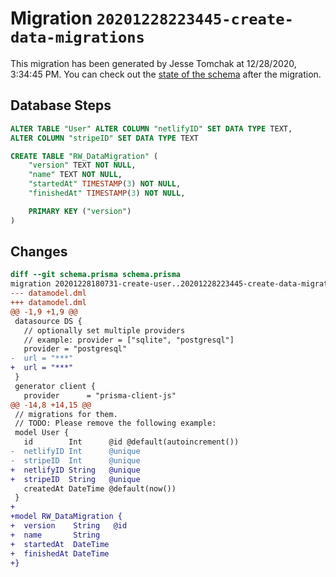 # Migration `20201228223445-create-data-migrations`

This migration has been generated by Jesse Tomchak at 12/28/2020, 3:34:45 PM.
You can check out the [state of the schema](./schema.prisma) after the migration.

## Database Steps

```sql
ALTER TABLE "User" ALTER COLUMN "netlifyID" SET DATA TYPE TEXT,
ALTER COLUMN "stripeID" SET DATA TYPE TEXT

CREATE TABLE "RW_DataMigration" (
    "version" TEXT NOT NULL,
    "name" TEXT NOT NULL,
    "startedAt" TIMESTAMP(3) NOT NULL,
    "finishedAt" TIMESTAMP(3) NOT NULL,

    PRIMARY KEY ("version")
)
```

## Changes

```diff
diff --git schema.prisma schema.prisma
migration 20201228180731-create-user..20201228223445-create-data-migrations
--- datamodel.dml
+++ datamodel.dml
@@ -1,9 +1,9 @@
 datasource DS {
   // optionally set multiple providers
   // example: provider = ["sqlite", "postgresql"]
   provider = "postgresql"
-  url = "***"
+  url = "***"
 }
 generator client {
   provider      = "prisma-client-js"
@@ -14,8 +14,15 @@
 // migrations for them.
 // TODO: Please remove the following example:
 model User {
   id        Int      @id @default(autoincrement())
-  netlifyID Int      @unique
-  stripeID  Int      @unique
+  netlifyID String   @unique
+  stripeID  String   @unique
   createdAt DateTime @default(now())
 }
+
+model RW_DataMigration {
+  version    String   @id
+  name       String
+  startedAt  DateTime
+  finishedAt DateTime
+}
```


